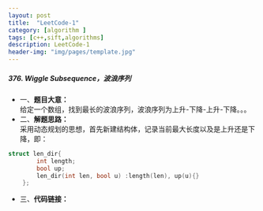 ```yaml
---
layout: post
title:  "LeetCode-1"
category: [algorithm ]
tags: [c++,sift,algorithms]
description: LeetCode-1
header-img: "img/pages/template.jpg"
---
```


##### 376. Wiggle Subsequence，波浪序列
* 一、**题目大意：**</br>
给定一个数组，找到最长的波浪序列，波浪序列为上升-下降-上升-下降。。。
* 二、**解题思路：**</br>
采用动态规划的思想，首先新建结构体，记录当前最大长度以及是上升还是下降，即：</br>

```C++
struct len_dir{
        int length;
        bool up;
        len_dir(int len, bool u) :length(len), up(u){}
    };

```

* 三、**代码链接：**





